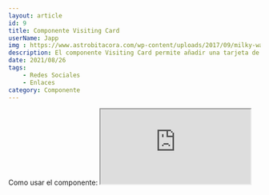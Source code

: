 ```yaml
---
layout: article
id: 9
title: Componente Visiting Card
userName: Japp
img : https://www.astrobitacora.com/wp-content/uploads/2017/09/milky-way.jpg
description: El componente Visiting Card permite añadir una tarjeta de visita. Ideal para hacer una reseña del autor del artículo.
date: 2021/08/26
tags:
    - Redes Sociales
    - Enlaces
category: Componente
---
```


<script>
    import Seo from '$lib/Components/Framework/Seo.svelte';
    import Container from '$lib/Components/Framework/Container.svelte';
    import Column from '$lib/Components/Framework/Column.svelte';
    import { Iframe, Hn, List } from '$lib/Components/Framework/Html/html.js';
    import Signage from '$lib/Components/Framework/Signage.svelte';
    import VisitingCard from '$lib/Components/Framework/VisitingCard.svelte';

    let opciones= [
        'Añade una foto, título y descripción',
        'Completamente adaptativa a todos los dispositivos'
    ];
</script>

<Seo 
    title={title}
    description={description}
    type="website"
    img={img}
/>

<!-- Como usar el componente: -->
<Container class="medium padding">
    <Hn type="h2">Como usar el componente:</Hn>
    <Signage class="default word-break" icon="fas fa-sitemap" text="Directorio: $lib/Components/Framework/VisitingCard.svelte"/>
    <Column class="col-2 text-justify">
        <Iframe title="Código del componente" class="code m-top" src="https://carbon.now.sh/embed/L3mUuQehEr3BJLPDCYjS" />
        <div>
            <p class="text-justify">Importa el componente. Copia y pega el código de ejemplo que te muestro al lado de este mismo texto.</p>
            <List class="li-disc" list={opciones}/>
        </div>
    </Column>
</Container>
<Container class="medium padding">
    <Hn type="h2" class="title">Ejemplos:</Hn>
    <VisitingCard
        src=        "https://s1.eestatic.com/2017/07/14/ciencia/medio-ambiente/medio_ambiente_231238002_39634878_854x640.jpg"
        name=       "Ni nombre"
        surname=    "1º Apellido"
        lastname=   "2º Apellido"
        link=       "https://www.miweb.com/miperfil"
        description="Lorem Ipsum es simplemente el texto de relleno de las imprentas y archivos de texto. Lorem Ipsum ha sido el texto de relleno estándar de las industrias desde el año 1500, cuando un impresor (N. del T. persona que se dedica a la imprenta) desconocido usó una galería de textos y los mezcló de tal manera que logró hacer un libro de textos especimen."
    />
</Container>